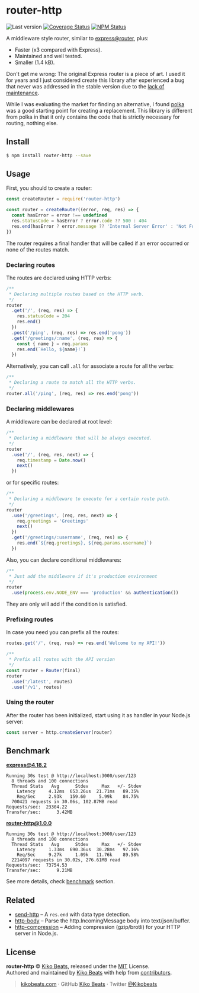 # router-http

![Last version](https://img.shields.io/github/tag/Kikobeats/router-http.svg?style=flat-square)
[![Coverage Status](https://img.shields.io/coveralls/Kikobeats/router-http.svg?style=flat-square)](https://coveralls.io/github/Kikobeats/router-http)
[![NPM Status](https://img.shields.io/npm/dm/router-http.svg?style=flat-square)](https://www.npmjs.org/package/router-http)

A middleware style router, similar to [express@router](https://github.com/pillarjs/router), plus:

- Faster (x3 compared with Express).
- Maintained and well tested.
- Smaller (1.4 kB).

Don't get me wrong: The original Express router is a piece of art. I used it for years and I just considered create this library after experienced a bug that never was addressed in the stable version due to the [lack of maintenance](https://github.com/pillarjs/router/pull/60).

While I was evaluating the market for finding an alternative, I found [polka](https://github.com/lukeed/polka/tree/master/packages/polka) was a good starting point for creating a replacement. This library is different from polka in that it only contains the code that is strictly necessary for routing, nothing else.

## Install

```bash
$ npm install router-http --save
```

## Usage

First, you should to create a router:

```js
const createRouter = require('router-http')

const router = createRouter((error, req, res) => {
  const hasError = error !== undefined
  res.statusCode = hasError ? error.code ?? 500 : 404
  res.end(hasError ? error.message ?? 'Internal Server Error' : 'Not Found')
})
```

The router requires a final handler that will be called if an error occurred or none of the routes match.

### Declaring routes

The routes are declared using HTTP verbs:

```js
/**
 * Declaring multiple routes based on the HTTP verb.
 */
router
  .get('/', (req, res) => {
    res.statusCode = 204
    res.end()
  })
  .post('/ping', (req, res) => res.end('pong'))
  .get('/greetings/:name', (req, res) => {
    const { name } = req.params
    res.end(`Hello, ${name}!`)
  })
```

Alternatively, you can call `.all` for associate a route for all the verbs:

```js
/**
 * Declaring a route to match all the HTTP verbs.
 */
router.all('/ping', (req, res) => res.end('pong'))
```

### Declaring middlewares

A middleware can be declared at root level:

```js
/**
 * Declaring a middleware that will be always executed.
 */
router
  .use('/', (req, res, next) => {
    req.timestamp = Date.now()
    next()
  })
```

or for specific routes:

```js
/**
 * Declaring a middleware to execute for a certain route path.
 */
router
  .use('/greetings', (req, res, next) => {
    req.greetings = 'Greetings'
    next()
  })
  .get('/greetings/:username', (req, res) => {
    res.end(`${req.greetings}, ${req.params.username}`)
  })
```

Also, you can declare conditional middlewares:

```js
/**
 * Just add the middleware if it's production environment
 */
router
  .use(process.env.NODE_ENV === 'production' && authentication())
```

They are only will add if the condition is satisfied.

### Prefixing routes

In case you need you can prefix all the routes:

```js
routes.get('/', (req, res) => res.end('Welcome to my API!'))

/**
 * Prefix all routes with the API version
 */
const router = Router(final)
router
  .use('/latest', routes)
  .use('/v1', routes)
```

### Using the router

After the router has been initialized, start using it as handler in your Node.js server:

```js
const server = http.createServer(router)
```

## Benchmark

**express@4.18.2**

```
Running 30s test @ http://localhost:3000/user/123
  8 threads and 100 connections
  Thread Stats   Avg      Stdev     Max   +/- Stdev
    Latency     4.12ms  653.26us  21.71ms   89.35%
    Req/Sec     2.93k   159.60     5.99k    84.75%
  700421 requests in 30.06s, 102.87MB read
Requests/sec:  23304.22
Transfer/sec:      3.42MB
```

**router-http@1.0.0**

```
Running 30s test @ http://localhost:3000/user/123
  8 threads and 100 connections
  Thread Stats   Avg      Stdev     Max   +/- Stdev
    Latency     1.33ms  690.36us  30.28ms   97.16%
    Req/Sec     9.27k     1.09k   11.76k    89.58%
  2214097 requests in 30.02s, 276.61MB read
Requests/sec:  73754.53
Transfer/sec:      9.21MB
```

See more details, check [benchmark](/benchmark) section.

## Related

- [send-http](https://github.com/Kikobeats/send-http) – A `res.end` with data type detection.
- [http-body](https://github.com/Kikobeats/http-body) – Parse the http.IncomingMessage body into text/json/buffer.
- [http-compression](https://github.com/Kikobeats/http-compression) – Adding compression (gzip/brotli) for your HTTP server in Node.js.

## License

**router-http** © [Kiko Beats](https://kikobeats.com), released under the [MIT](https://github.com/Kikobeats/router-http/blob/master/LICENSE.md) License.<br>
Authored and maintained by [Kiko Beats](https://kikobeats.com) with help from [contributors](https://github.com/Kikobeats/router-http/contributors).

> [kikobeats.com](https://kikobeats.com) · GitHub [Kiko Beats](https://github.com/Kikobeats) · Twitter [@Kikobeats](https://twitter.com/Kikobeats)
